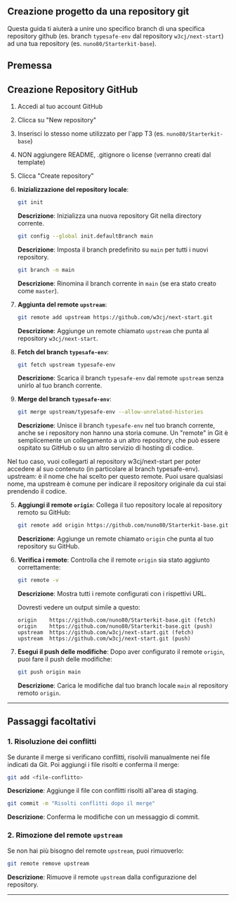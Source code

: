 ## **Creazione progetto da una repository git**

Questa guida ti aiuterà a unire uno specifico branch di una specifica repository github (es. branch `typesafe-env` dal repository `w3cj/next-start`) ad una tua repository (es. `nuno80/Starterkit-base`).


## **Premessa**

## Creazione Repository GitHub
1. Accedi al tuo account GitHub
2. Clicca su "New repository"
3. Inserisci lo stesso nome utilizzato per l'app T3 (es. `nuno80/Starterkit-base`)
4. NON aggiungere README, .gitignore o license (verranno creati dal template)
5. Clicca "Create repository"  
 

1. **Inizializzazione del repository locale**:
   ```bash
   git init
   ```
   **Descrizione**: Inizializza una nuova repository Git nella directory corrente.

   ```bash
   git config --global init.defaultBranch main
   ```
   **Descrizione**: Imposta il branch predefinito su `main` per tutti i nuovi repository.

   ```bash
   git branch -m main
   ```
   **Descrizione**: Rinomina il branch corrente in `main` (se era stato creato come `master`).

2. **Aggiunta del remote `upstream`**:
   ```bash
   git remote add upstream https://github.com/w3cj/next-start.git
   ```
   **Descrizione**: Aggiunge un remote chiamato `upstream` che punta al repository `w3cj/next-start`.

3. **Fetch del branch `typesafe-env`**:
   ```bash
   git fetch upstream typesafe-env
   ```
   **Descrizione**: Scarica il branch `typesafe-env` dal remote `upstream` senza unirlo al tuo branch corrente.

4. **Merge del branch `typesafe-env`**:
   ```bash
   git merge upstream/typesafe-env --allow-unrelated-histories
   ```
   **Descrizione**: Unisce il branch `typesafe-env` nel tuo branch corrente, anche se i repository non hanno una storia comune. Un "remote" in Git è semplicemente un collegamento a un altro repository, che può essere ospitato su GitHub o su un altro servizio di hosting di codice.

Nel tuo caso, vuoi collegarti al repository w3cj/next-start per poter accedere al suo contenuto (in particolare al branch typesafe-env).
upstream: è il nome che hai scelto per questo remote. Puoi usare qualsiasi nome, ma upstream è comune per indicare il repository originale da cui stai prendendo il codice.

5. **Aggiungi il remote `origin`**:
   Collega il tuo repository locale al repository remoto su GitHub:
   ```bash
   git remote add origin https://github.com/nuno80/Starterkit-base.git
   ```
   **Descrizione**: Aggiunge un remote chiamato `origin` che punta al tuo repository su GitHub.

6. **Verifica i remote**:
   Controlla che il remote `origin` sia stato aggiunto correttamente:
   ```bash
   git remote -v
   ```
   **Descrizione**: Mostra tutti i remote configurati con i rispettivi URL.

   Dovresti vedere un output simile a questo:
   ```
   origin    https://github.com/nuno80/Starterkit-base.git (fetch)
   origin    https://github.com/nuno80/Starterkit-base.git (push)
   upstream  https://github.com/w3cj/next-start.git (fetch)
   upstream  https://github.com/w3cj/next-start.git (push)
   ```

7. **Esegui il push delle modifiche**:
   Dopo aver configurato il remote `origin`, puoi fare il push delle modifiche:
   ```bash
   git push origin main
   ```
   **Descrizione**: Carica le modifiche dal tuo branch locale `main` al repository remoto `origin`.

---

## **Passaggi facoltativi**

### 1. **Risoluzione dei conflitti**
Se durante il merge si verificano conflitti, risolvili manualmente nei file indicati da Git. Poi aggiungi i file risolti e conferma il merge:
   ```bash
   git add <file-conflitto>
   ```
   **Descrizione**: Aggiunge il file con conflitti risolti all'area di staging.

   ```bash
   git commit -m "Risolti conflitti dopo il merge"
   ```
   **Descrizione**: Conferma le modifiche con un messaggio di commit.

### 2. **Rimozione del remote `upstream`**
Se non hai più bisogno del remote `upstream`, puoi rimuoverlo:
   ```bash
   git remote remove upstream
   ```
   **Descrizione**: Rimuove il remote `upstream` dalla configurazione del repository.

---

